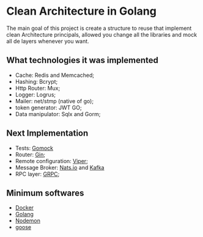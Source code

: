 # Clean Architecture in Golang
The main goal of this project is create a structure to reuse that implement clean Architecture principals, allowed you change all the libraries and mock all de layers whenever you want.

## What technologies it was implemented 
- Cache: Redis and Memcached;
- Hashing: Bcrypt;
- Http Router: Mux;
- Logger: Logrus;
- Mailer: net/stmp (native of go);
- token generator: JWT GO;
- Data manipulator: Sqlx and Gorm;

## Next Implementation
- Tests: [Gomock](https://github.com/golang/mock)
- Router: [Gin](https://github.com/gin-gonic/gin);
- Remote configuration: [Viper](https://github.com/spf13/viper);
- Message Broker: [Nats.io](https://github.com/nats-io/nats.go) and [Kafka](https://github.com/confluentinc/confluent-kafka-go)
- RPC layer: [GRPC](https://pkg.go.dev/google.golang.org/grpc);

## Minimum softwares
- [Docker](https://docs.docker.com/desktop/)
- [Golang](https://golang.org/doc/install)
- [Nodemon](https://nodemon.io/)
- [goose](https://github.com/pressly/goose)